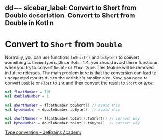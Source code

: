 dd---
sidebar_label: Convert to Short from Double
description: Convert to Short from Double in Kotlin
---

# Convert to `Short` from `Double`

Normally, you can use functions `toShort()` and `toByte()` to convert something to these types. Since Kotlin 1.4, you should avoid these functions when you try to convert `Double` or `Float` type. This feature will be removed in future releases. The main problem here is that the conversion can lead to unexpected results due to the variable's smaller size. Now, you need to convert `Double` or `Float` to `Int` and then convert the result to `Short` or `Byte`:

```kotlin
val floatNumber = 10f
val doubleNumber = 1

val shortNumber = floatNumber.toShort() // avoid this
val byteNumber = doubleNumber.toByte()  // avoid this

val shortNumber = floatNumber.toInt().toShort() // correct way
val byteNumber = doubleNumber.toInt().toByte()  // correct way
```

[Type conversion – JetBrains Academy](https://hyperskill.org/learn/step/4672)